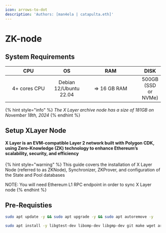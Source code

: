 ```yaml
---
icon: arrows-to-dot
description: 'Authors: [man4ela | catapulta.eth]'
---
```


# ZK-node

## System Requirements

<table><thead><tr><th width="150" align="center">CPU</th><th align="center">OS</th><th width="192" align="center">RAM</th><th align="center">DISK</th></tr></thead><tbody><tr><td align="center">4+ cores CPU</td><td align="center">Debian 12/Ubuntu 22.04</td><td align="center">=> 16 GB RAM</td><td align="center">500GB (SSD or NVMe)</td></tr></tbody></table>

{% hint style="info" %}
_The X Layer archive node has a size of 181GB on November 18th, 2024_
{% endhint %}

## Setup XLayer Node

#### X Layer is an EVM-compatible Layer 2 network built with Polygon CDK, using Zero-Knowledge (ZK) technology to enhance Ethereum’s scalability, security, and efficiency

{% hint style="warning" %}
This guide covers the installation of X Layer Node (referred to as ZKNode), Synchronizer, ZKProver, and configuration of the State and Pool databases



NOTE: You will need Ethereum L1 RPC endpoint in order to sync X Layer node
{% endhint %}

## Pre-Requisties

```bash
sudo apt update -y && sudo apt upgrade -y && sudo apt autoremove -y

sudo apt install -y libgtest-dev libomp-dev libgmp-dev git make wget aria2 gcc pkg-config libusb-1.0-0-dev libudev-dev jq g++ curl libssl-dev screen apache2-utils build-essential
```

